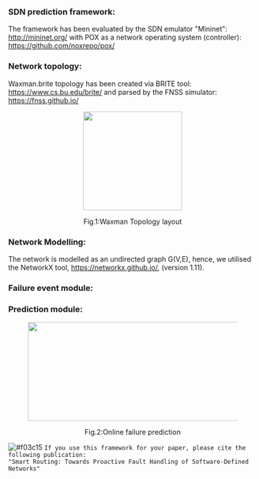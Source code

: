  ### SDN prediction framework:
The framework has been evaluated by the SDN emulator "Mininet": http://mininet.org/ with POX as a network operating system
(controller): https://github.com/noxrepo/pox/ 
### Network topology: 
Waxman.brite topology has been created via BRITE tool: https://www.cs.bu.edu/brite/ and parsed by the FNSS simulator: https://fnss.github.io/

  <div class="container">
  <div class="subcontainer">
    <figure>
      <p align="center">
      <img  src="https://user-images.githubusercontent.com/12594727/49808997-b7a6a780-fd55-11e8-8645-dc3cc944acd7.png" width="200" height="200"/>
      <figcaption><p align="center">Fig.1:Waxman Topology layout</figcaption>
    </figure>
  </div>
</div>


### Network Modelling:
The network is modelled as an undirected graph G(V,E), hence, we utilised the NetworkX tool, https://networkx.github.io/, (version 1.11). 



### Failure event module:

### Prediction module:
<div class="container">
  <div class="subcontainer">
    <figure>
      <p align="center">
      <img  src="https://user-images.githubusercontent.com/12594727/50402914-4a9e0380-0792-11e9-9a9e-e59842e7245f.png" width="700" height="200"/>
      <figcaption><p align="center">Fig.2:Online failure prediction</figcaption>
    </figure>
  </div>
</div>


![#f03c15](https://placehold.it/15/f03c15/000000?text=+) `If you use this framework for your paper, please cite the following publication:`<br>
`"Smart Routing: Towards Proactive Fault Handling of Software-Defined Networks"`


